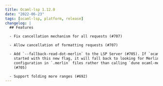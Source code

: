 ```yaml
---
title: Ocaml-lsp 1.12.0
date: "2022-06-23"
tags: [ocaml-lsp, platform, release]
changelog: |
  ## Features

  - Fix cancellation mechanism for all requests (#707)

  - Allow cancellation of formatting requests (#707)

  - Add `--fallback-read-dot-merlin` to the LSP Server (#705). If `ocamllsp` is
    started with this new flag, it will fall back to looking for Merlin
    configuration in `.merlin` files rather than calling `dune ocaml-merlin`.
    (#705)

  - Support folding more ranges (#692)
---
```


